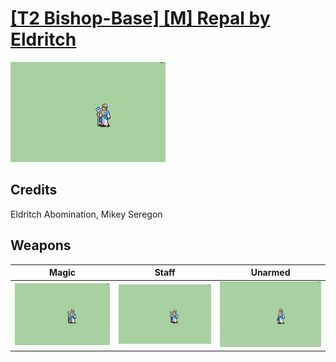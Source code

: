 # [\[T2 Bishop-Base\] \[M\] Repal by Eldritch](./)
 

<img src="./6.%20Magic/Magic_000.png" alt="[T2 Bishop-Base] [M] Repal by Eldritch standing" />

## Credits

Eldritch Abomination, Mikey Seregon

## Weapons
 

|Magic |Staff |Unarmed |
|  :---: | :---: | :---: |
| <img alt="Magic animation" src="./6.%20Magic/Magic.gif" /> | <img alt="Staff animation" src="./7.%20Staff/Staff.gif" /> | <img alt="Unarmed animation" src="./8.%20Unarmed/Unarmed.gif" /> |
